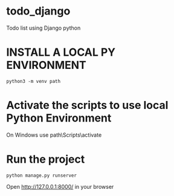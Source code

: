 # todo_django
Todo list using Django python

# INSTALL A LOCAL PY ENVIRONMENT
    python3 -m venv path

# Activate the scripts to use local Python Environment
On Windows use
    path\Scripts\activate

# Run the project 
    python manage.py runserver

Open http://127.0.0.1:8000/ in your browser